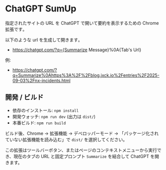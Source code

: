 # ChatGPT SumUp

指定されたサイトの URL を ChatGPT で開いて要約を表示するための Chrome 拡張です｡

以下のような url を生成して開きます｡
- https://chatgpt.com/?q={Summarize Message}%0A{Tab's Url}

例:
- https://chatgpt.com/?q=Summarize%0Ahttps%3A%2F%2Fblog.jxck.io%2Fentries%2F2025-09-03%2Fnx-incidents.html


## 開発 / ビルド

- 依存のインストール: `npm install`
- 開発ウォッチ: `npm run dev` (出力は `dist/`)
- 本番ビルド: `npm run build`

ビルド後、Chrome → 拡張機能 → デベロッパーモード → 「パッケージ化されていない拡張機能を読み込む」で `dist/` を選択してください。

この拡張はツールバーボタン、またはページのコンテキストメニューから実行でき、現在のタブの URL と固定プロンプト `Summarize` を結合して ChatGPT を開きます。

